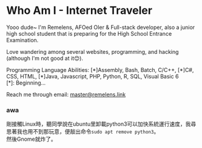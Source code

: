 # Who Am I - Internet Traveler

Yooo dude~ I'm Remelens, AFOed OIer & Full-stack developer, also a junior high school student that is preparing for the High School Entrance Examination.

Love wandering among several websites, programming, and hacking (although I'm not good at it😊).

Programming Language Abilities: [\*]Assembly, Bash, Batch, C/C++, [\*]C#, CSS, HTML, [\*]Java, Javascript, PHP, Python, R, SQL, Visual Basic 6  
[\*]: Beginning...

Reach me through email: master@remelens.link

### awa

剛接觸Linux時，聽同學說在ubuntu里卸載python3可以加快系統運行速度，我尋思著我也用不到那玩意，便敲出命令`sudo apt remove python3`。  
然後Gnome就炸了。
